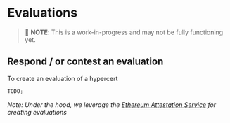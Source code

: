 # Evaluations

> :construction: **NOTE**: This is a work-in-progress and may not be fully functioning yet.

## Respond / or contest an evaluation

To create an evaluation of a hypercert

```js
TODO;
```

_Note: Under the hood, we leverage the [Ethereum Attestation Service](https://attest.sh/) for creating evaluations_
